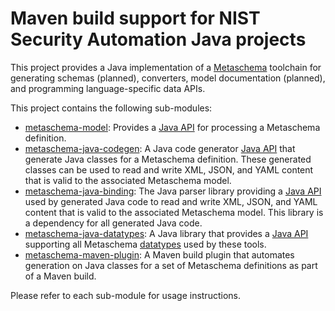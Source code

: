 # Maven build support for NIST Security Automation Java projects

This project provides a Java implementation of a [Metaschema](https://pages.nist.gov/metaschema/) toolchain for generating schemas (planned), converters, model documentation (planned), and programming language-specific data APIs.

This project contains the following sub-modules:

- [metaschema-model](metaschema-model/): Provides a [Java API](metaschema-model/apidocs/index.html) for processing a Metaschema definition.
- [metaschema-java-codegen](metaschema-java-codegen/): A Java code generator [Java API](metaschema-java-codege/apidocs/index.html) that generate Java classes for a Metaschema definition. These generated classes can be used to read and write XML, JSON, and YAML content that is valid to the associated Metaschema model.
- [metaschema-java-binding](metaschema-java-binding/): The Java parser library providing a [Java API](metaschema-java-binding/apidocs/index.html) used by generated Java code to read and write XML, JSON, and YAML content that is valid to the associated Metaschema model. This library is a dependency for all generated Java code.
- [metaschema-java-datatypes](metaschema-java-datatypes/): A Java library that provides a [Java API](metaschema-java-datatypes/apidocs/index.html) supporting all Metaschema [datatypes](https://pages.nist.gov/metaschema/specification/syntax/#data-types) used by these tools.
- [metaschema-maven-plugin](metaschema-maven-plugin/): A Maven build plugin that automates generation on Java classes for a set of Metaschema definitions as part of a Maven build.

Please refer to each sub-module for usage instructions.
